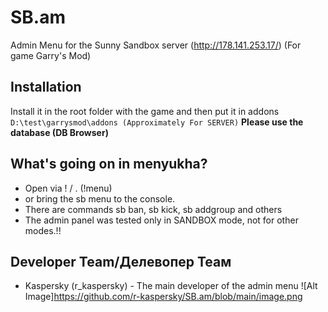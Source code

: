 # SB.am
Admin Menu for the Sunny Sandbox server (http://178.141.253.17/) (For game Garry's Mod)

## Installation
Install it in the root folder with the game and then put it in addons
```D:\test\garrysmod\addons (Approximately For SERVER)```
**Please use the database (DB Browser)**
## What's going on in menyukha?
* Open via ! / . (!menu)
* or bring the sb menu to the console.
* There are commands sb ban, sb kick, sb addgroup and others
* The admin panel was tested only in SANDBOX mode, not for other modes.!!
## Developer Team/Делевопер Теам
* Kaspersky (r_kaspersky) - The main developer of the admin menu
![Alt Image]https://github.com/r-kaspersky/SB.am/blob/main/image.png
